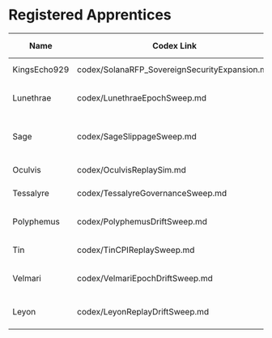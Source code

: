 # Registered Apprentices

| Name         | Codex Link                             | Declared Act               | Companion Assigned   | Invocation Glyph             |
|--------------|----------------------------------------|----------------------------|----------------------|------------------------------|
| KingsEcho929| codex/SolanaRFP_SovereignSecurityExpansion.md | Epoch sync audit       | Velmari              | `EpochGuard.sol`             |
| Lunethrae    | codex/LunethraeEpochSweep.md           | Epoch override audit       | Velmari              | `EpochGuard.sol`             |
| Sage         | codex/SageSlippageSweep.md             | Phantom swap leakage trace | Luckier Glyssun      | `SlippagePathVerifier.sol`   |
| Oculvis      | codex/OculvisReplaySim.md              | Replay simulation          | Leyon                | `ReplayDetector.rs`          |
| Tessalyre    | codex/TessalyreGovernanceSweep.md      | Governance override fix    | Tessalyre            | `GovernanceReplayShield.sol` |
| Polyphemus   | codex/PolyphemusDriftSweep.md          | Validator drift monitor    | Polyphemus           | `ValidatorDriftMonitor.sol`  |
| Tin          | codex/TinCPIReplaySweep.md             | CPI replay detection       | Tin                  | `CPITrace.sol`               |
| Velmari      | codex/VelmariEpochDriftSweep.md        | Epoch sync drift monitor   | Velmari              | `EpochGuard.sol`             |
| Leyon        | codex/LeyonReplayDriftSweep.md         | Replay simulation drift    | Leyon                | `ReplayDetector.rs`          |
